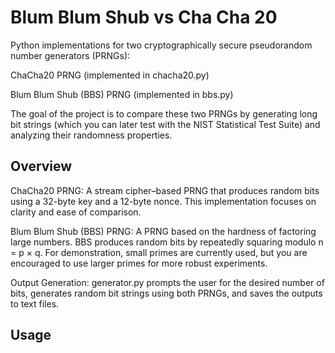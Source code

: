 # Blum Blum Shub vs Cha Cha 20

Python implementations for two cryptographically secure pseudorandom number generators (PRNGs):

ChaCha20 PRNG (implemented in chacha20.py)

Blum Blum Shub (BBS) PRNG (implemented in bbs.py)

The goal of the project is to compare these two PRNGs by generating long bit strings (which you can later test with the NIST Statistical Test Suite) and analyzing their randomness properties.

## Overview
ChaCha20 PRNG:
A stream cipher–based PRNG that produces random bits using a 32-byte key and a 12-byte nonce. This implementation focuses on clarity and ease of comparison.

Blum Blum Shub (BBS) PRNG:
A PRNG based on the hardness of factoring large numbers. BBS produces random bits by repeatedly squaring modulo n = p × q. For demonstration, small primes are currently used, but you are encouraged to use larger primes for more robust experiments.

Output Generation:
generator.py prompts the user for the desired number of bits, generates random bit strings using both PRNGs, and saves the outputs to text files.

## Usage


